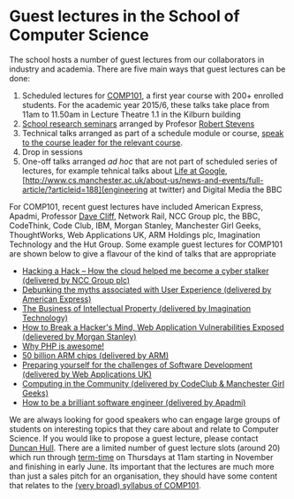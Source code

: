# Guest lectures in the School of Computer Science

The school hosts a number of guest lectures from our collaborators in industry and academia. There are five main ways that guest lectures can be done:

  1. Scheduled lectures for [COMP101](https://studentnet.cs.manchester.ac.uk/ugt/COMP10120/syllabus/), a first year course with 200+ enrolled students. For the academic year 2015/6, these talks take place from 11am to 11.50am in Lecture Theatre 1.1 in the Kilburn building
  2. [School research seminars](http://www.cs.manchester.ac.uk/our-research/seminars/) arranged by Profesor [Robert Stevens](http://www.cs.man.ac.uk/~stevensr/)
  3. Technical talks arranged as part of a schedule module or course, [speak to the course leader for the relevant course](http://www.cs.manchester.ac.uk/about-us/staff/).
  4. Drop in sessions
  5. One-off talks arranged *ad hoc* that are not part of scheduled series of lectures, for example tehnical talks about [Life at Google](https://docs.google.com/presentation/d/1_YQw3gyfOVGB4C0HAM89eREGTJ95GSMwnCv48UWws1s/edit?pli=1), [http://www.cs.manchester.ac.uk/about-us/news-and-events/full-article/?articleid=188](engineering at twitter) and Digital Media the BBC

For COMP101, recent guest lectures have included American Express, Apadmi, Professor [Dave Cliff](https://en.wikipedia.org/wiki/Dave_Cliff_(computer_scientist)), Network Rail, NCC Group plc, the BBC,  CodeThink, Code Club, IBM, Morgan Stanley, Manchester Girl Geeks, ThoughtWorks, Web Applications UK, ARM Holdings plc, Imagination Technology and the Hut Group. Some example guest lectures for COMP101 are shown below to give a flavour of the kind of talks that are appropriate

* [Hacking a Hack – How the cloud helped me become a cyber stalker (delivered by NCC Group plc)](http://www.cs.manchester.ac.uk/study/news/full-article/?articleid=1916)
* [Debunking the myths associated with User Experience (delivered by American Express)](http://www.cs.manchester.ac.uk/about-us/news-and-events/full-article/?articleid=1797)
* [The Business of Intellectual Property (delivered by Imagination Technology)](https://dl.dropboxusercontent.com/u/3560709/Business%20of%20IP%20-%20Updated%2018112014.pdf)
* [How to Break a Hacker's Mind, Web Application Vulnerabilities Exposed (delievered by Morgan Stanley)](http://www.cs.manchester.ac.uk/employability/news/full-article/?articleid=628)
* [Why PHP is awesome!](http://www.cs.manchester.ac.uk/about-us/news-and-events/full-article/?articleid=734)
* [50 billion ARM chips (delivered by ARM)](http://www.cs.manchester.ac.uk/about-us/news-and-events/full-article/?articleid=790)
* [Preparing yourself for the challenges of Software Development (delivered by Web Applications UK)](http://www.cs.manchester.ac.uk/industry/news/full-article/?articleid=402)
* [Computing in the Community (delivered by CodeClub & Manchester Girl Geeks)](http://www.cs.manchester.ac.uk/employability/news/full-article/?articleid=1929)
* [How to be a brilliant software engineer (delivered by Apadmi)](http://www.cs.manchester.ac.uk/industry/news/full-article/?articleid=2002)

We are always looking for good speakers who can engage large groups of students on interesting topics that they care about and relate to Computer Science. If you would like to propose a guest lecture, please contact [Duncan Hull](http://www.cs.man.ac.uk/~hulld/). There are a limited number of guest lecture slots (around 20) which run through [term-time](http://www.manchester.ac.uk/discover/key-dates/) on Thursdays at 11am starting in November and finishing in early June. Its important that the lectures are much more than just a sales pitch for an organisation, they should have some content that relates to the [(very broad) syllabus of COMP101](https://studentnet.cs.manchester.ac.uk/ugt/COMP10120/syllabus/).
